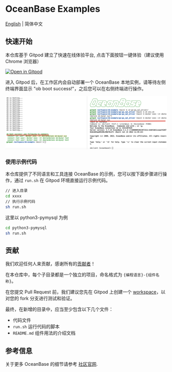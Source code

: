 # OceanBase Examples

[English](README.md) | 简体中文

## 快速开始

本仓库基于 Gitpod 建立了快速在线体验平台, 点击下面按钮一键体验（建议使用 Chrome 浏览器）

[![Open in Gitpod](https://gitpod.io/button/open-in-gitpod.svg)](https://gitpod.io/#https://github.com/oceanbase/ob-example)

进入 Gitpod 后，在工作区内会自动部署一个 OceanBase 本地实例，请等待左侧终端界面显示 "ob boot success!"，之后您可以在右侧终端进行操作。

![示意图](tools/gitpod/gitpod1.png)

### 使用示例代码

本仓库提供了不同语言和工具连接 OceanBase 的示例，您可以按下面步骤进行操作，通过 `run.sh` 在 Gitpod 环境直接运行示例代码。

```bash
// 进入目录
cd xxxx
// 执行示例代码
sh run.sh
```

这里以 python3-pymysql 为例

```bash
cd python3-pymysql
sh run.sh
```

## 贡献

我们欢迎任何人来贡献，感谢所有的[贡献者](https://github.com/oceanbase/ob-example/graphs/contributors)！

在本仓库中，每个子目录都是一个独立的项目，命名格式为 `{编程语言}-{组件名称}`。

在您提交 Pull Request 前，我们建议您先在 Gitpod 上创建一个 [workspace](https://gitpod.io/workspaces/)，以对您的 fork 分支进行测试和验证。

最终，在新增的目录中，应当至少包含以下几个文件：
- 代码文件
- `run.sh` 运行代码的脚本
- `README.md` 组件用法的介绍文档

## 参考信息

关于更多 OceanBase 的细节请参考 [社区官网](https://open.oceanbase.com).
